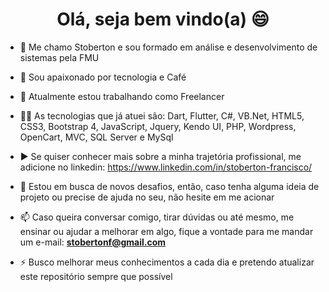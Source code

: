### 

<h1 align="center">Olá, seja bem vindo(a) 😄</h1>

- 🔭 Me chamo Stoberton e sou formado em análise e desenvolvimento de sistemas pela FMU

- 👋 Sou apaixonado por tecnologia e Café

- 🔭 Atualmente estou trabalhando como Freelancer

- 👨‍💻 As tecnologias que já atuei são: Dart, Flutter, C#, VB.Net, HTML5, CSS3, Bootstrap 4, JavaScript, Jquery, Kendo UI, PHP, Wordpress, OpenCart, MVC, SQL Server e MySql

- ▶️  Se quiser conhecer mais sobre a minha trajetória profissional, me adicione no linkedin:
      https://www.linkedin.com/in/stoberton-francisco/

- 💬 Estou em busca de novos desafios, então, caso tenha alguma ideia de projeto ou precise de ajuda no seu, não hesite em me acionar

- 📫 Caso queira conversar comigo, tirar dúvidas ou até mesmo, me ensinar ou ajudar a melhorar em algo, fique a vontade para me mandar um e-mail: **stobertonf@gmail.com**

- ⚡ Busco melhorar meus conhecimentos a cada dia e pretendo atualizar este repositório sempre que possível  
